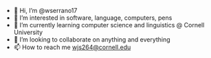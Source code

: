- 👋 Hi, I’m @wserrano17  
- 👀 I’m interested in software, language, computers, pens
- 🌱 I’m currently learning computer science and linguistics @ Cornell University
- 💞️ I’m looking to collaborate on anything and everything
- 📫 How to reach me wjs264@cornell.edu

<!---
wserrano17/wserrano17 is a ✨ special ✨ repository because its `README.md` (this file) appears on your GitHub profile.
You can click the Preview link to take a look at your changes.
--->
